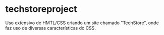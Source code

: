 # techstoreproject
Uso extensivo de HMTL/CSS criando um site chamado "TechStore", onde faz uso de diversas características do CSS. 
